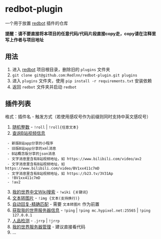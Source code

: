# redbot-plugin
一个用于放置 [redbot](https://github.com/Redlnn/redbot) 插件的仓库

__提醒：请不要直接将本项目的任意代码/代码片段直接copy走，copy请在注释里写上作者与项目地址__

## 用法
1. 进入 [redbot](https://github.com/Redlnn/redbot) 项目根目录，删除旧的 `plugins` 文件夹
2. `git clone git@github.com:Redlnn/redbot-plugin.git plugins`
3. 进入 `plugins` 文件夹，使用 `pip install -r requirements.txt` 安装依赖
4. 返回 `redbot` 文件夹并启动 `redbot`

## 插件列表
格式：插件名 - 触发方式（若使用感叹号作为前缀则同时支持中英文感叹号）
1. [随机整数](./RollNumber.py) - `!roll` | `!roll{任意文本}`
2. [查询B站视频信息](./GetBilibiliVideoInfo.py)
```
 - 新版B站app分享的小程序
 - 旧版B站app分享的xml消息
 - B站概念版分享的json消息
 - 文字消息里含有B站视频地址，如 https://www.bilibili.com/video/av2
 - 文字消息里含有B站视频地址，如 https://www.bilibili.com/video/BV1xx411c7mD
 - 文字消息里含有B站视频地址，如 https://b23.tv/3V31Ap
 - !BV1xx411c7mD
 - !av2
```
3. [我的世界中文Wiki搜索](./SearchMinecraftWiki.py) - `!wiki {关键词}`
4. [文本转图片](./Text2Img/) - `!img {文本(支持换行)}`
5. [自动回复-精确匹配](./AutoReply/) - 需要 `文本转图片` 作为前置
6. [获取我的世界服务器信息](./MinecraftServerPing) - `!ping` | `!ping mc.hypixel.net:25565` | `!ping 127.0.0.1`
7. [人品检测](./RenpinChecker/) - `.jrrp` | `!jrrp`
8. [我的世界服务器管理](./MinecraftServerManger) - 建议直接看代码
9. ...
